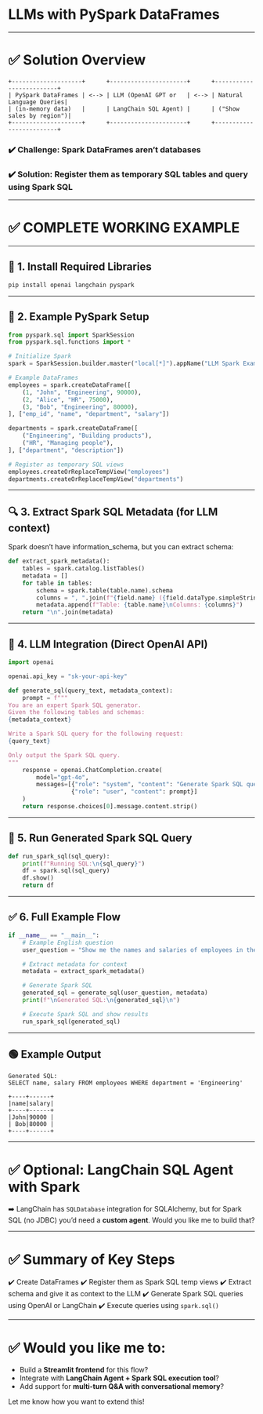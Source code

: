 # LLMs with PySpark DataFrames

---

# ✅ **Solution Overview**

```
+--------------------+      +----------------------+      +-------------------------+
| PySpark DataFrames | <--> | LLM (OpenAI GPT or   | <--> | Natural Language Queries|
| (in-memory data)   |      | LangChain SQL Agent) |      | ("Show sales by region")|
+--------------------+      +----------------------+      +-------------------------+
```

### ✔️ **Challenge:** Spark DataFrames aren’t databases

### ✔️ **Solution:** Register them as **temporary SQL tables** and query using Spark SQL

---

# ✅ **COMPLETE WORKING EXAMPLE**

---

## 🔧 **1. Install Required Libraries**

```bash
pip install openai langchain pyspark
```

---

## 🔧 **2. Example PySpark Setup**

```python
from pyspark.sql import SparkSession
from pyspark.sql.functions import *

# Initialize Spark
spark = SparkSession.builder.master("local[*]").appName("LLM Spark Example").getOrCreate()

# Example DataFrames
employees = spark.createDataFrame([
    (1, "John", "Engineering", 90000),
    (2, "Alice", "HR", 75000),
    (3, "Bob", "Engineering", 80000),
], ["emp_id", "name", "department", "salary"])

departments = spark.createDataFrame([
    ("Engineering", "Building products"),
    ("HR", "Managing people"),
], ["department", "description"])

# Register as temporary SQL views
employees.createOrReplaceTempView("employees")
departments.createOrReplaceTempView("departments")
```

---

## 🔍 **3. Extract Spark SQL Metadata (for LLM context)**

Spark doesn’t have information\_schema, but you can extract schema:

```python
def extract_spark_metadata():
    tables = spark.catalog.listTables()
    metadata = []
    for table in tables:
        schema = spark.table(table.name).schema
        columns = ", ".join(f"{field.name} ({field.dataType.simpleString()})" for field in schema.fields)
        metadata.append(f"Table: {table.name}\nColumns: {columns}")
    return "\n".join(metadata)
```

---

## 🤖 **4. LLM Integration (Direct OpenAI API)**

```python
import openai

openai.api_key = "sk-your-api-key"

def generate_sql(query_text, metadata_context):
    prompt = f"""
You are an expert Spark SQL generator.
Given the following tables and schemas:
{metadata_context}

Write a Spark SQL query for the following request:
{query_text}

Only output the Spark SQL query.
"""
    response = openai.ChatCompletion.create(
        model="gpt-4o",
        messages=[{"role": "system", "content": "Generate Spark SQL queries."},
                  {"role": "user", "content": prompt}]
    )
    return response.choices[0].message.content.strip()
```

---

## 🔨 **5. Run Generated Spark SQL Query**

```python
def run_spark_sql(sql_query):
    print(f"Running SQL:\n{sql_query}")
    df = spark.sql(sql_query)
    df.show()
    return df
```

---

## ✅ **6. Full Example Flow**

```python
if __name__ == "__main__":
    # Example English question
    user_question = "Show me the names and salaries of employees in the Engineering department."

    # Extract metadata for context
    metadata = extract_spark_metadata()

    # Generate Spark SQL
    generated_sql = generate_sql(user_question, metadata)
    print(f"\nGenerated SQL:\n{generated_sql}\n")

    # Execute Spark SQL and show results
    run_spark_sql(generated_sql)
```

---

## 🟢 **Example Output**

```
Generated SQL:
SELECT name, salary FROM employees WHERE department = 'Engineering'

+----+------+
|name|salary|
+----+------+
|John|90000 |
| Bob|80000 |
+----+------+
```

---

# ✅ **Optional: LangChain SQL Agent with Spark**

➡️ LangChain has `SQLDatabase` integration for SQLAlchemy, but for Spark SQL (no JDBC) you’d need a **custom agent**.
Would you like me to build that?

---

# ✅ **Summary of Key Steps**

✔️ Create DataFrames
✔️ Register them as Spark SQL temp views
✔️ Extract schema and give it as context to the LLM
✔️ Generate Spark SQL queries using OpenAI or LangChain
✔️ Execute queries using `spark.sql()`

---

# ✅ **Would you like me to:**

* Build a **Streamlit frontend** for this flow?
* Integrate with **LangChain Agent + Spark SQL execution tool**?
* Add support for **multi-turn Q\&A with conversational memory**?

Let me know how you want to extend this!
